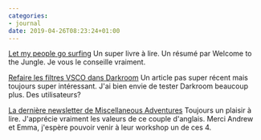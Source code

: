 ```yaml
---
categories:
- journal
date: 2019-04-26T08:23:24+01:00
---
```


[Let my people go surfing](https://www.welcometothejungle.co/fr/articles/livre-yvon-chouinard-fondateur-patagonia) Un super livre à lire. Un résumé par Welcome to the Jungle. Je vous le conseille vraiment.

[Refaire les filtres VSCO dans Darkroom](https://medium.com/the-bergen-company/recreating-vsco-filters-in-darkroom-291114051a0e) Un article pas super récent mais toujours super intéressant. J'ai bien envie de tester Darkroom beaucoup plus. Des utilisateurs?

[La dernière newsletter de Miscellaneous Adventures](https://mailchi.mp/076c77256196/the-miscellaneous-adventures-digest-3430989?e=93a32e41d6) Toujours un plaisir à lire. J'apprécie vraiment les valeurs de ce couple d'anglais. Merci Andrew et Emma, j'espère pouvoir venir à leur workshop un de ces 4.

